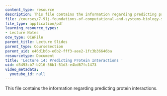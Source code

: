 ```yaml
---
content_type: resource
description: This file contains the information regarding predicting protein interactions.
file: /courses/7-91j-foundations-of-computational-and-systems-biology-spring-2014/d5493cb7b21656b151d3e4bd67fc1473_MIT7_91JS14_Lecture14.pdf
file_type: application/pdf
learning_resource_types:
- Lecture Notes
ocw_type: OCWFile
parent_title: Lecture Slides
parent_type: CourseSection
parent_uid: e46d1b6b-e6b2-fff3-aee2-1fc3b36646ba
resourcetype: Document
title: 'Lecture 14: Predicting Protein Interactions '
uid: d5493cb7-b216-56b1-51d3-e4bd67fc1473
video_metadata:
  youtube_id: null
---
```

This file contains the information regarding predicting protein interactions.